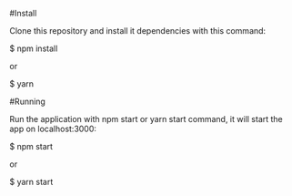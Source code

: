 #Install

Clone this repository and install it dependencies with this command:

$ npm install 

or 

$ yarn

#Running

Run the application with npm start or yarn start command, it will start the app on localhost:3000:

$ npm start 

or 

$ yarn start
